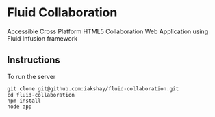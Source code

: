 # Fluid Collaboration

Accessible Cross Platform HTML5 Collaboration Web Application using Fluid Infusion framework

## Instructions
To run the server

    git clone git@github.com:iakshay/fluid-collaboration.git
    cd fluid-collaboration
    npm install
    node app